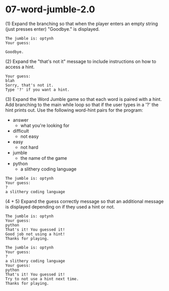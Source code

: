 # 07-word-jumble-2.0

(1) Expand the branching so that when the player enters an empty string (just presses enter) "Goodbye." is displayed.
```
The jumble is: optynh
Your guess:

Goodbye.
```
(2) Expand the "that's not it" message to include instructions on how to access a hint.
```
Your guess:
blah
Sorry, that's not it.
Type '?' if you want a hint.
```
(3) Expand the Word Jumble game so that each word is paired with a hint. Add branching to the main while loop so that if the user types in a '?' the hint prints out. Use the following word-hint pairs for the program:
* answer
	* what you're looking for
* difficult
	* not easy
* easy
	* not hard
* jumble
	* the name of the game
* python
	* a slithery coding language
```
The jumble is: optynh
Your guess:
?
a slithery coding language
```
(4 + 5) Expand the guess correctly message so that an additional message is displayed depending on if they used a hint or not.
```
The jumble is: optynh
Your guess:
python
That's it! You guessed it!
Good job not using a hint!
Thanks for playing.
```
```
The jumble is: optynh
Your guess:
?
a slithery coding language
Your guess:
python
That's it! You guessed it!
Try to not use a hint next time.
Thanks for playing.
